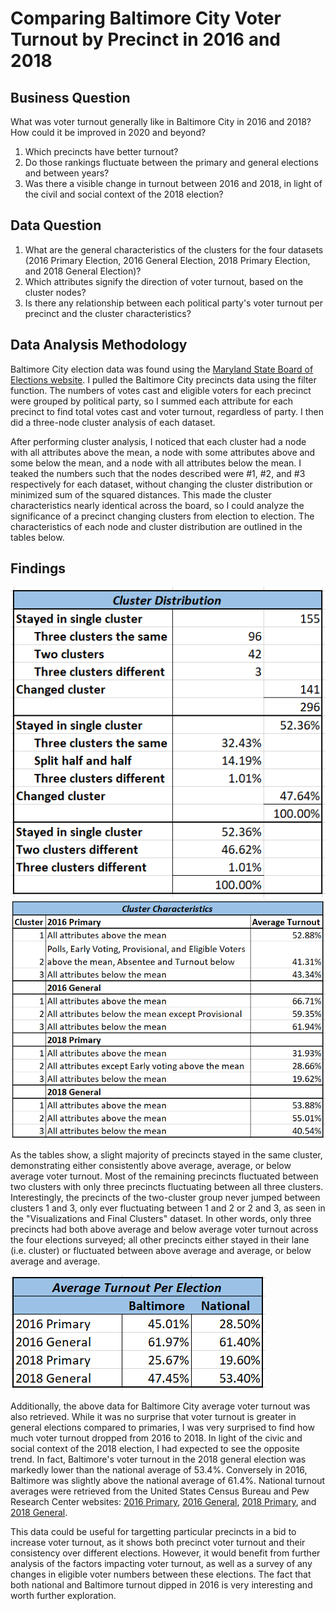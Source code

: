# Comparing Baltimore City Voter Turnout by Precinct in 2016 and 2018

## Business Question
What was voter turnout generally like in Baltimore City in 2016 and 2018? How could it be improved in 2020 and beyond?
1. Which precincts have better turnout? 
2. Do those rankings fluctuate between the primary and general elections and between years? 
3. Was there a visible change in turnout between 2016 and 2018, in light of the civil and social context of the 2018 election?

## Data Question
1. What are the general characteristics of the clusters for the four datasets (2016 Primary Election, 2016 General Election, 2018 Primary Election, and 2018 General Election)?
2. Which attributes signify the direction of voter turnout, based on the cluster nodes?
3. Is there any relationship between each political party's voter turnout per precinct and the cluster characteristics?

## Data Analysis Methodology
Baltimore City election data was found using the [Maryland State Board of Elections website](https://elections.maryland.gov/elections/2016/index.html "State Board of Elections").
I pulled the Baltimore City precincts data using the filter function. The numbers of votes cast and eligible voters for each precinct were grouped by political party, so I summed each attribute for each precinct to find total votes cast and voter turnout, regardless of party. I then did a three-node cluster analysis of each dataset.

After performing cluster analysis, I noticed that each cluster had a node with all attributes above the mean, a node with some attributes above and some below the mean, and a node with all attributes below the mean. I teaked the numbers such that the nodes described were #1, #2, and #3 respectively for each dataset, without changing the cluster distribution or minimized sum of the squared distances. This made the cluster characteristics nearly identical across the board, so I could analyze the significance of a precinct changing clusters from election to election. The characteristics of each node and cluster distribution are outlined in the tables below.

## Findings
![](Visualizations/Cluster_Distribution.PNG)
![](Visualizations/Cluster_Characteristics.PNG)

As the tables show, a slight majority of precincts stayed in the same cluster, demonstrating either consistently above average, average, or below average voter turnout. Most of the remaining precincts fluctuated between two clusters with only three precincts fluctuating between all three clusters. Interestingly, the precincts of the two-cluster group never jumped between clusters 1 and 3, only ever fluctuating between 1 and 2 or 2 and 3, as seen in the "Visualizations and Final Clusters" dataset. In other words, only three precincts had both above average and below average voter turnout across the four elections surveyed; all other precincts either stayed in their lane (i.e. cluster) or fluctuated between above average and average, or below average and average.

![](Visualizations/Average_Turnout.PNG)

Additionally, the above data for Baltimore City average voter turnout was also retrieved. While it was no surprise that voter turnout is greater in general elections compared to primaries, I was very surprised to find how much voter turnout dropped from 2016 to 2018. In light of the civic and social context of the 2018 election, I had expected to see the opposite trend. In fact, Baltimore's voter turnout in the 2018 general election was markedly lower than the national average of 53.4%. Conversely in 2016, Baltimore was slightly above the national average of 61.4%. National turnout averages were retrieved from the United States Census Bureau and Pew Research Center websites: [2016 Primary](https://www.pewresearch.org/fact-tank/2016/06/10/turnout-was-high-in-the-2016-primary-season-but-just-short-of-2008-record/ft_16-06-08_primaryturnout/), [2016 General](https://www.census.gov/newsroom/blogs/random-samplings/2017/05/voting_in_america.html), [2018 Primary](https://www.pewresearch.org/fact-tank/2018/10/03/turnout-in-this-years-u-s-house-primaries-rose-sharply-especially-on-the-democratic-side/), and [2018 General](https://www.census.gov/library/stories/2019/04/behind-2018-united-states-midterm-election-turnout.html).

This data could be useful for targetting particular precincts in a bid to increase voter turnout, as it shows both precinct voter turnout and their consistency over different elections. However, it would benefit from further analysis of the factors impacting voter turnout, as well as a survey of any changes in eligible voter numbers between these elections. The fact that both national and Baltimore turnout dipped in 2016 is very interesting and worth further exploration.
